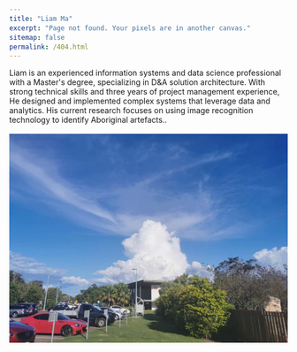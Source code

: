 ```yaml
---
title: "Liam Ma"
excerpt: "Page not found. Your pixels are in another canvas."
sitemap: false
permalink: /404.html
---
```


Liam is an experienced information systems and data science professional with a Master's degree, specializing in D&A solution architecture. With strong technical skills and three years of project management experience, He designed and implemented complex systems that leverage data and analytics. His current research focuses on using image recognition technology to identify Aboriginal artefacts..
<br/><br/><img src='/images/1587089517447.jpeg'>
<script type="text/javascript">
  var GOOG_FIXURL_LANG = 'en';
  var GOOG_FIXURL_SITE = '{{ site.url }}'
</script>
<script type="text/javascript"
  src="//linkhelp.clients.google.com/tbproxy/lh/wm/fixurl.js">
</script>
